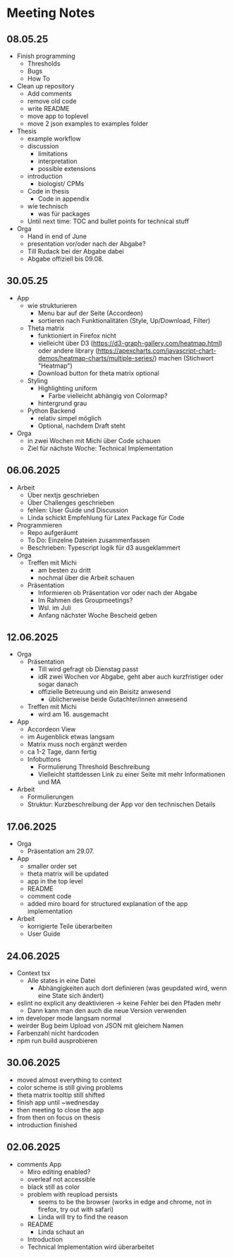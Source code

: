 # Meeting Notes

## 08.05.25

- Finish programming
  - Thresholds
  - Bugs
  - How To
- Clean up repository
  - Add comments
  - remove old code
  - write README
  - move app to toplevel
  - move 2 json examples to examples folder
- Thesis
  - example workflow
  - discussion
    - limitations
    - interpretation
    - possible extensions
  - introduction
    - biologist/ CPMs 
  - Code in thesis
    - Code in appendix
  - wie technisch
    - was für packages
  - Until next time: TOC and bullet points for technical stuff
- Orga
  - Hand in end of June
  - presentation vor/oder nach der Abgabe?
  - Till Rudack bei der Abgabe dabei
  - Abgabe offiziell bis 09.08.

## 30.05.25	

- App
  - wie strukturieren
    - Menu bar auf der Seite (Accordeon)
    - sortieren nach Funktionalitäten (Style, Up/Download, Filter)
  - Theta matrix
    - funktioniert in Firefox nicht
    - vielleicht über D3 (https://d3-graph-gallery.com/heatmap.html) oder andere library (https://apexcharts.com/javascript-chart-demos/heatmap-charts/multiple-series/) machen (Stichwort "Heatmap")
    - Download button for theta matrix optional
  - Styling
    - Highlighting uniform
      - Farbe vielleicht abhängig von Colormap?
    - hintergrund grau
  - Python Backend
    - relativ simpel möglich
    - Optional, nachdem Draft steht
- Orga
  - in zwei Wochen mit Michi über Code schauen
  - Ziel für nächste Woche: Technical Implementation

## 06.06.2025

- Arbeit
  - Über nextjs geschrieben
  - Über Challenges geschrieben
  - fehlen: User Guide und Discussion
  - Linda schickt Empfehlung für Latex Package für Code
- Programmieren
  - Repo aufgeräumt 
  - To Do: Einzelne Dateien zusammenfassen
  - Beschrieben: Typescript logik für d3 ausgeklammert
- Orga
  - Treffen mit Michi
    - am besten zu dritt
    - nochmal über die Arbeit schauen
  - Präsentation
    - Informieren ob Präsentation vor oder nach der Abgabe
    - Im Rahmen des Groupmeetings?
    - Wsl. im Juli
    - Anfang nächster Woche Bescheid geben

## 12.06.2025

- Orga
  - Präsentation
    - Till wird gefragt ob Dienstag passt
    - idR zwei Wochen vor Abgabe, geht aber auch kurzfristiger oder sogar danach
    - offizielle Betreuung und ein Beisitz anwesend
      - üblicherweise beide Gutachter/innen anwesend
  - Treffen mit Michi
    - wird am 16. ausgemacht
- App
  - Accordeon View
  - im Augenblick etwas langsam
  - Matrix muss noch ergänzt werden
  - ca 1-2 Tage, dann fertig
  - Infobuttons
    - Formulierung Threshold Beschreibung
    - Vielleicht stattdessen Link zu einer Seite mit mehr Informationen und MA
- Arbeit
  - Formulierungen
  - Struktur: Kurzbeschreibung der App vor den technischen Details


## 17.06.2025

- Orga
  - Präsentation am 29.07.
- App
  - smaller order set
  - theta matrix will be updated
  - app in the top level
  - README
  - comment code
  - added miro board for structured explanation of the app implementation
- Arbeit
  - korrigierte Teile überarbeiten
  - User Guide

## 24.06.2025

- Context tsx 
  - Alle states in eine Datei
    - Abhängigkeiten auch dort definieren (was geupdated wird, wenn eine State sich ändert)
- eslint no explicit any deaktivieren -> keine Fehler bei den Pfaden mehr
  - Dann kann man den auch die neue Version verwenden
- im developer mode langsam normal
- weirder Bug beim Upload von JSON mit gleichem Namen
- Farbenzahl nicht hardcoden
- npm run build ausprobieren

## 30.06.2025

- moved almost everything to context
- color scheme is still giving problems
- theta matrix tooltip still shifted
- finish app until ~wednesday
- then meeting to close the app
- from then on focus on thesis
- introduction finished

## 02.06.2025

- comments App
  - Miro editing enabled?
  - overleaf not accessible
  - black still as color
  - problem with reupload persists
    - seems to be the browser (works in edge and chrome, not in firefox, try out with safari)
    - Linda will try to find the reason
  - README
    - Linda schaut an
  - Introduction
  - Technical Implementation wird überarbeitet